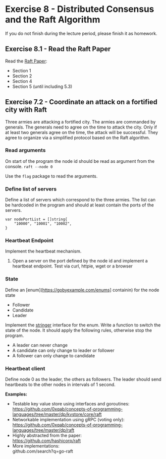 # Exercise 8 - Distributed Consensus and the Raft Algorithm

If you do not finish during the lecture period, please finish it as homework.

## Exercise 8.1 - Read the Raft Paper

Read the [Raft Paper](https://raft.github.io/raft.pdf):

* Section 1
* Section 2
* Section 4
* Section 5 (until including 5.3)

## Exercise 7.2 - Coordinate an attack on a fortified city with Raft

Three armies are attacking a fortified city. The armies are commanded by generals. 
The generals need to agree on the time to attack the city.
Only if at least two generals agree on the time, the attack will be successful.
They agree to organize via a simplified protocol based on the Raft algorithm.

### Read arguments

On start of the program the node id should be read as argument from the console.
```raft --node 0```

Use the `flag` package to read the arguments.

### Define list of servers

Define a list of servers which correspond to the three armies.
The list can be hardcoded in the program and should at least
contain the ports of the servers.

```
var nodePortList = []string{
	"10000", "10001", "10002",
}
```

### Heartbeat Endpoint

Implement the heartbeat mechanism. 

1. Open a server on the port defined by the node id and 
implement a heartbeat endpoint.
Test via curl, httpie, wget or a browser 


### State

Define an [enum](https://gobyexample.com/enums] containin) for the node state

* Follower
* Candidate
* Leader

Implement the [stringer](https://go.dev/tour/methods/17) interface for the enum.
Write a function to switch the state of the node.
It should apply the following rules, otherwise stop the program.

* A leader can never change
* A candidate can only change to leader or follower
* A follower can only change to candidate

### Heartbeat client
Define node 0 as the leader, the others as followers.
The leader should send heartbeats to the other nodes in 
intervals of 1 second.



**Examples:**

* Testable key value store using interfaces and goroutines:  
  https://github.com/0xqab/concepts-of-programming-languages/tree/master/dp/kvstore/core/raft
* Networkable implementation using gRPC (voting only):  
  https://github.com/0xqab/concepts-of-programming-languages/tree/master/dp/raft
* Highly abstracted from the paper:  
  https://github.com/hashicorp/raft
* More implementations:  
  github.com/search?q=go-raft
